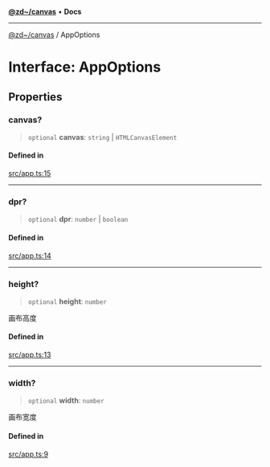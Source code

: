 [**@zd~/canvas**](../README.md) • **Docs**

***

[@zd~/canvas](../README.md) / AppOptions

# Interface: AppOptions

## Properties

### canvas?

> `optional` **canvas**: `string` \| `HTMLCanvasElement`

#### Defined in

[src/app.ts:15](https://github.com/zhuddan/canvas/blob/b50206ae1c4b263dbb91a272fa7cf66b9bc4f67b/src/app.ts#L15)

***

### dpr?

> `optional` **dpr**: `number` \| `boolean`

#### Defined in

[src/app.ts:14](https://github.com/zhuddan/canvas/blob/b50206ae1c4b263dbb91a272fa7cf66b9bc4f67b/src/app.ts#L14)

***

### height?

> `optional` **height**: `number`

画布高度

#### Defined in

[src/app.ts:13](https://github.com/zhuddan/canvas/blob/b50206ae1c4b263dbb91a272fa7cf66b9bc4f67b/src/app.ts#L13)

***

### width?

> `optional` **width**: `number`

画布宽度

#### Defined in

[src/app.ts:9](https://github.com/zhuddan/canvas/blob/b50206ae1c4b263dbb91a272fa7cf66b9bc4f67b/src/app.ts#L9)
